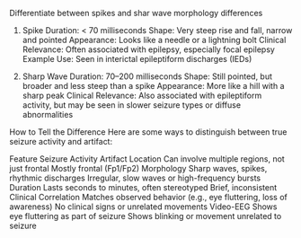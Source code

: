Differentiate between spikes and shar wave morphology differences

1. Spike
Duration: < 70 milliseconds
Shape: Very steep rise and fall, narrow and pointed
Appearance: Looks like a needle or a lightning bolt
Clinical Relevance: Often associated with epilepsy, especially focal epilepsy
Example Use: Seen in interictal epileptiform discharges (IEDs)

2. Sharp Wave
Duration: 70–200 milliseconds
Shape: Still pointed, but broader and less steep than a spike
Appearance: More like a hill with a sharp peak
Clinical Relevance: Also associated with epileptiform activity, but may be seen in slower seizure types or diffuse abnormalities

How to Tell the Difference
Here are some ways to distinguish between true seizure activity and artifact:

Feature	Seizure Activity	Artifact
Location	Can involve multiple regions, not just frontal	Mostly frontal (Fp1/Fp2)
Morphology	Sharp waves, spikes, rhythmic discharges	Irregular, slow waves or high-frequency bursts
Duration	Lasts seconds to minutes, often stereotyped	Brief, inconsistent
Clinical Correlation	Matches observed behavior (e.g., eye fluttering, loss of awareness)	No clinical signs or unrelated movements
Video-EEG	Shows eye fluttering as part of seizure	Shows blinking or movement unrelated to seizure

